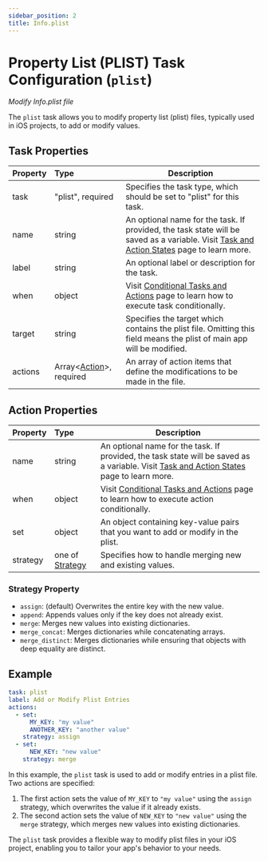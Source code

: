 ```yaml
---
sidebar_position: 2
title: Info.plist
---
```


# Property List (PLIST) Task Configuration (`plist`)

_Modify Info.plist file_

The `plist` task allows you to modify property list (plist) files, typically used in iOS projects, to add or modify values.

## Task Properties

| Property | Type                                            | Description                                                                                                                                              |
|:---------|:------------------------------------------------|----------------------------------------------------------------------------------------------------------------------------------------------------------|
| task     | "plist", required                               | Specifies the task type, which should be set to "plist" for this task.                                                                                   |
| name     | string                                          | An optional name for the task. If provided, the task state will be saved as a variable. Visit [Task and Action States](../../states) page to learn more. |
| label    | string                                          | An optional label or description for the task.                                                                                                           |
| when     | object                                          | Visit [Conditional Tasks and Actions](../../when) page to learn how to execute task conditionally.                                                       |
| target   | string                                          | Specifies the target which contains the plist file. Omitting this field means the plist of main app will be modified.                                    |
| actions  | Array\<[Action](#action-properties)\>, required | An array of action items that define the modifications to be made in the file.                                                                           |

## Action Properties

| Property | Type                                  | Description                                                                                                                                              |
|:---------|:--------------------------------------|----------------------------------------------------------------------------------------------------------------------------------------------------------|
| name     | string                                | An optional name for the task. If provided, the task state will be saved as a variable. Visit [Task and Action States](../../states) page to learn more. |
| when     | object                                | Visit [Conditional Tasks and Actions](../../when)  page to learn how to execute action conditionally.                                                    |
| set      | object                                | An object containing key-value pairs that you want to add or modify in the plist.                                                                        |
| strategy | one of [Strategy](#strategy-property) | Specifies how to handle merging new and existing values.                                                                                                 |

### Strategy Property

- `assign`: (default) Overwrites the entire key with the new value.
- `append`: Appends values only if the key does not already exist.
- `merge`: Merges new values into existing dictionaries.
- `merge_concat`: Merges dictionaries while concatenating arrays.
- `merge_distinct`: Merges dictionaries while ensuring that objects with deep equality are distinct.

## Example

```yaml
task: plist
label: Add or Modify Plist Entries
actions:
  - set:
      MY_KEY: "my value"
      ANOTHER_KEY: "another value"
    strategy: assign
  - set:
      NEW_KEY: "new value"
    strategy: merge
```

In this example, the `plist` task is used to add or modify entries in a plist file. Two actions are specified:

1. The first action sets the value of `MY_KEY` to `"my value"` using the `assign` strategy, which overwrites the value if it already exists.
2. The second action sets the value of `NEW_KEY` to `"new value"` using the `merge` strategy, which merges new values into existing dictionaries.

The `plist` task provides a flexible way to modify plist files in your iOS project, enabling you to tailor your app's behavior to your needs.

